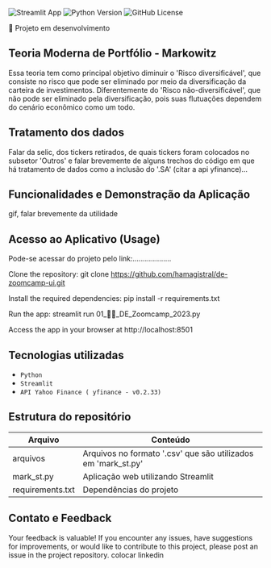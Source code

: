 ![Streamlit App](https://static.streamlit.io/badges/streamlit_badge_black_white.svg)
![Python Version](https://img.shields.io/badge/python-3.11.6-blue.svg)
![GitHub License](https://img.shields.io/github/license/jrodrigotico/python)
<!-- ![Badge em Desenvolvimento](http://img.shields.io/static/v1?label=STATUS&message=EM%20DESENVOLVIMENTO&color=GREEN&style=for-the-badge) -->
:office: Projeto em desenvolvimento


## Teoria Moderna de Portfólio - Markowitz
Essa teoria tem como principal objetivo diminuir o 'Risco diversificável', que consiste 
no risco que pode ser eliminado por meio da diversificação da carteira de investimentos. Diferentemente 
do 'Risco não-diversificável', que não pode ser eliminado pela diversificação, pois suas flutuações dependem 
do cenário econômico como um todo.


## Tratamento dos dados
Falar da selic, dos tickers retirados, de quais tickers foram colocados no subsetor 'Outros' e falar brevemente de alguns trechos do código
em que há tratamento de dados como a inclusão do '.SA' (citar a api yfinance)...


## Funcionalidades e Demonstração da Aplicação
gif, falar brevemente da utilidade


## Acesso ao Aplicativo (Usage)
Pode-se acessar do projeto pelo link:...................

Clone the repository:
git clone https://github.com/hamagistral/de-zoomcamp-ui.git

Install the required dependencies:
pip install -r requirements.txt

Run the app:
streamlit run 01_👨‍🔧_DE_Zoomcamp_2023.py

Access the app in your browser at http://localhost:8501


## Tecnologias utilizadas
- ``Python``
- ``Streamlit``
- ``API Yahoo Finance ( yfinance - v0.2.33)``


## Estrutura do repositório
| Arquivo | Conteúdo |
| ------------- | ------------- |
| arquivos | Arquivos no formato '.csv' que são utilizados em 'mark_st.py' |
| mark_st.py | Aplicação web utilizando Streamlit |
| requirements.txt | Dependências do projeto |


## Contato e Feedback
Your feedback is valuable! If you encounter any issues, have suggestions for improvements, or would like to contribute to this project, please post an issue in the project repository.
colocar linkedin 




